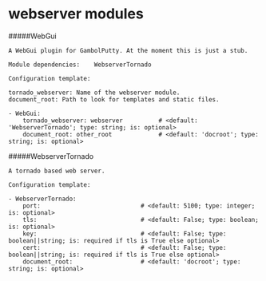 webserver modules
==========
#####WebGui

    A WebGui plugin for GambolPutty. At the moment this is just a stub.
  
    Module dependencies:    WebserverTornado
  
    Configuration template:

    tornado_webserver: Name of the webserver module.
    document_root: Path to look for templates and static files.

    - WebGui:
        tornado_webserver: webserver          # <default: 'WebserverTornado'; type: string; is: optional>
        document_root: other_root             # <default: 'docroot'; type: string; is: optional>


#####WebserverTornado

    A tornado based web server.
  
    Configuration template:

    - WebserverTornado:
        port:                            # <default: 5100; type: integer; is: optional>
        tls:                             # <default: False; type: boolean; is: optional>
        key:                             # <default: False; type: boolean||string; is: required if tls is True else optional>
        cert:                            # <default: False; type: boolean||string; is: required if tls is True else optional>
        document_root:                   # <default: 'docroot'; type: string; is: optional>